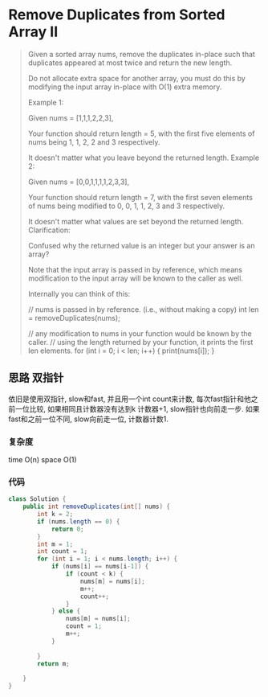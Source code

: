 # Remove Duplicates from Sorted Array II
> Given a sorted array nums, remove the duplicates in-place such that duplicates appeared at most twice and return the new length.
> 
> Do not allocate extra space for another array, you must do this by modifying the input array in-place with O(1) extra memory.
> 
> Example 1:
> 
> Given nums = [1,1,1,2,2,3],
> 
> Your function should return length = 5, with the first five elements of nums being 1, 1, 2, 2 and 3 respectively.
> 
> It doesn't matter what you leave beyond the returned length.
> Example 2:
> 
> Given nums = [0,0,1,1,1,1,2,3,3],
> 
> Your function should return length = 7, with the first seven elements of nums being modified to 0, 0, 1, 1, 2, 3 and 3 respectively.
> 
> It doesn't matter what values are set beyond the returned length.
> Clarification:
> 
> Confused why the returned value is an integer but your answer is an array?
> 
> Note that the input array is passed in by reference, which means modification to the input array will be known to the caller as well.
> 
> Internally you can think of this:
> 
> // nums is passed in by reference. (i.e., without making a copy)
> int len = removeDuplicates(nums);
> 
> // any modification to nums in your function would be known by the caller.
> // using the length returned by your function, it prints the first len elements.
> for (int i = 0; i < len; i++) {
>     print(nums[i]);
> }


## 思路 双指针
依旧是使用双指针, slow和fast, 并且用一个int count来计数, 每次fast指针和他之前一位比较, 如果相同且计数器没有达到k 计数器+1, slow指针也向前走一步. 如果fast和之前一位不同, slow向前走一位, 计数器计数1.
### 复杂度
time O(n) space O(1)

### 代码
```java
class Solution {
    public int removeDuplicates(int[] nums) {
        int k = 2;
        if (nums.length == 0) {
            return 0;
        }
        int m = 1;
        int count = 1;
        for (int i = 1; i < nums.length; i++) {
            if (nums[i] == nums[i-1]) {
                if (count < k) {
                    nums[m] = nums[i];
                    m++;
                    count++;
                }
            } else {
                nums[m] = nums[i];
                count = 1;
                m++;
            }
            
        }
        return m;
        
    }
}
```

